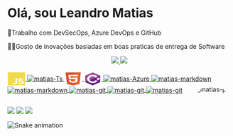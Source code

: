 # Olá, sou Leandro Matias

🚀Trabalho com DevSecOps, Azure DevOps e GitHub

👨‍💻Gosto de inovações basiadas em boas praticas de entrega de Software

<div align="center">
  <a href="https://github.com/leandromatias">
  <img height="180em" src="https://github-readme-stats.vercel.app/api?username=leandromatias&show_icons=true&theme=tokyonight&include_all_commits=true&count_private=true"/>
  <img height="180em" src="https://github-readme-stats.vercel.app/api/top-langs/?username=leandromatias&layout=compact&langs_count=7&theme=tokyonight"/>
</div>
  
<div style="display: inline_block"><br>
  <img align="center" alt="matias-Js" height="30" width="40" src="https://raw.githubusercontent.com/devicons/devicon/master/icons/javascript/javascript-plain.svg">
  <img align="center" alt="matias-Ts" height="30" width="40" src="https://cdn.jsdelivr.net/gh/devicons/devicon/icons/typescript/typescript-original.svg">
  <img align="center" alt="matias-HTML" height="30" width="40" src="https://raw.githubusercontent.com/devicons/devicon/master/icons/html5/html5-original.svg">
  <img align="center" alt="matias-Csharp" height="30" width="40" src="https://raw.githubusercontent.com/devicons/devicon/master/icons/csharp/csharp-original.svg">
  <img align="center" alt="matias-Azure" height="30" width="40" src="https://cdn.jsdelivr.net/gh/devicons/devicon/icons/azure/azure-original.svg">
  <img align="center" alt="matias-markdown" height="30" width="40" src="https://cdn.jsdelivr.net/gh/devicons/devicon/icons/markdown/markdown-original.svg">
  <img align="center" alt="matias-markdown" height="30" width="40"src="https://cdn.jsdelivr.net/gh/devicons/devicon/icons/bitbucket/bitbucket-original.svg">
  <img align="center" alt="matias-git" height="30" width="40"src="https://cdn.jsdelivr.net/gh/devicons/devicon/icons/git/git-original.svg">
  <img align="center" alt="matias-git" height="30" width="40"src="https://cdn.jsdelivr.net/gh/devicons/devicon/icons/vscode/vscode-original.svg">
  <img align="center" alt="matias-git" height="30" width="40"src="https://cdn.jsdelivr.net/gh/devicons/devicon/icons/confluence/confluence-original.svg">
  <img align="right" alt="matias-pic" height="150" style="border-radius:50px;" src="https://img.icons8.com/dusk/160/000000/r2-d2.png">
 
</div>
  
  ##
 
<div> 
  
  <a href = "blog"><img src="https://img.shields.io/static/v1?label=BLOG&message=AZURE DEVOPS&color=blue"></a>
  <a href="https://www.youtube.com/user/Lsmatias1/videos" target="_blank"><img src="https://img.shields.io/badge/YouTube-FF0000?style=for-the-badge&logo=youtube&logoColor=white" target="_blank"></a>
  <a href="https://www.linkedin.com/in/lsmatias/" target="_blank"><img src="https://img.shields.io/badge/-LinkedIn-%230077B5?style=for-the-badge&logo=linkedin&logoColor=white" target="_blank"></a> 

![Snake animation](https://github.com/lsmatias/rafaballerini/blob/output/github-contribution-grid-snake.svg)
 
</div>
